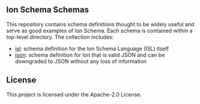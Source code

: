 ## Ion Schema Schemas

This repository contains schema definitions thought to be widely useful
and serve as good examples of Ion Schema.  Each schema is contained
within a top-level directory.  The collection includes:

* [isl](isl):  schema definition for the Ion Schema Language (ISL) itself
* [json](json):  schema definition for Ion that is valid JSON and can be downgraded to JSON without any loss of information

## License

This project is licensed under the Apache-2.0 License.

